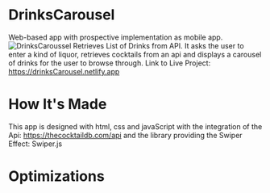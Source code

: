 # DrinksCarousel
Web-based app with prospective implementation as mobile app.
![DrinksCaroussel](https://user-images.githubusercontent.com/90852186/164948773-d1870ed2-d122-474d-9e2a-cdd1332a2287.jpg)
Retrieves List of Drinks from API. It asks the user to enter a kind of liquor, retrieves cocktails from an api and displays a carousel of drinks for the user to browse through.
Link to Live Project: https://drinksCarousel.netlify.app 
# How It's Made 
This app is designed with html, css and javaScript with the integration of the Api: https://thecocktaildb.com/api and the library providing the Swiper Effect: Swiper.js
# Optimizations
